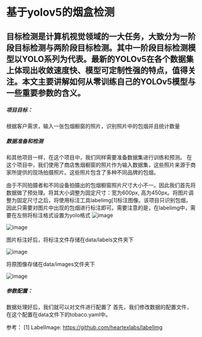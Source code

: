 <h1>基于yolov5的烟盒检测<h2>

目标检测是计算机视觉领域的一大任务，大致分为一阶段目标检测与两阶段目标检测。其中一阶段目标检测模型以<b>YOLO</b>系列为代表。最新的YOLOv5在各个数据集上体现出收敛速度快、模型可定制性强的特点，值得关注。本文主要讲解如何从零训练自己的YOLOv5模型与一些重要参数的含义。
 
<h5>项目目标：</h5>
根据客户需求，输入一张包烟橱窗的照片，识别照片中的包烟并且统计数量

<h5>数据准备和检测</h5>
和其他项目一样，在这个项目中，我们同样需要准备数据集进行训练和预测。 在这个项目中，我们使用了商店售烟橱窗的照片作为输入数据集，这些照片来源于商家所提供的现场拍摄照片。这些照片包含了多种不同品牌的包烟。

由于不同拍摄者和不同设备拍摄出的包烟橱窗照片尺寸大小不一。因此我们首先将数据做了预处理。将其大小调整为固定尺寸：宽为600px, 高为450px。将图片调整为固定尺寸之后，将使用标注工具labelimg[1]标注图像。该项目只识别包烟，因此只需要对图片中出现的包烟进行标注即可。需要注意的是，在labelimg中，需要在左侧将标注格式设置为yolo格式
![image](https://user-images.githubusercontent.com/30151896/201564435-2831eea4-2d6e-42dd-9085-f5ef7049bd03.png)

![image](https://user-images.githubusercontent.com/30151896/201564443-456a9aba-53dd-40dd-816a-4d4c20e24a30.png)

图片标注好后，将标注文件存储在data/labels文件夹下

![image](https://user-images.githubusercontent.com/30151896/201564466-1d06f51b-7e53-4069-9ba4-0379ea7e12cf.png)

将原图像存储在data/images文件夹下

![image](https://user-images.githubusercontent.com/30151896/201564477-73fcbaf5-742d-48a0-acfe-4ac3d248a747.png)




<h5>参数配置：</h5>
数据处理好后，我们就可以对文件进行配置了
首先，我们修改数据的配置文件，在这个配置在data文件下的tobaco.yaml中。
 







 






参考：
[1]	LabelImage: https://github.com/heartexlabs/labelImg

